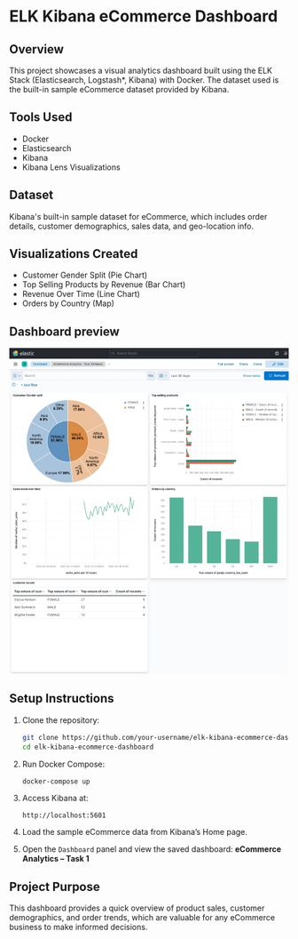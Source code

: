 # ELK Kibana eCommerce Dashboard

## Overview
This project showcases a visual analytics dashboard built using the ELK Stack (Elasticsearch, Logstash*, Kibana) with Docker. The dataset used is the built-in sample eCommerce dataset provided by Kibana.

## Tools Used
- Docker
- Elasticsearch
- Kibana
- Kibana Lens Visualizations

## Dataset
Kibana's built-in sample dataset for eCommerce, which includes order details, customer demographics, sales data, and geo-location info.

## Visualizations Created
- Customer Gender Split (Pie Chart)
- Top Selling Products by Revenue (Bar Chart)
- Revenue Over Time (Line Chart)
- Orders by Country (Map)

## Dashboard preview
![Kibana dashboard](Dashboard-screenshot.jpeg)
## Setup Instructions
1. Clone the repository:
   ```bash
   git clone https://github.com/your-username/elk-kibana-ecommerce-dashboard.git
   cd elk-kibana-ecommerce-dashboard
   ```

2. Run Docker Compose:
   ```bash
   docker-compose up
   ```

3. Access Kibana at:
   ```
   http://localhost:5601
   ```

4. Load the sample eCommerce data from Kibana’s Home page.

5. Open the `Dashboard` panel and view the saved dashboard: **eCommerce Analytics – Task 1**

## Project Purpose
This dashboard provides a quick overview of product sales, customer demographics, and order trends, which are valuable for any eCommerce business to make informed decisions.



